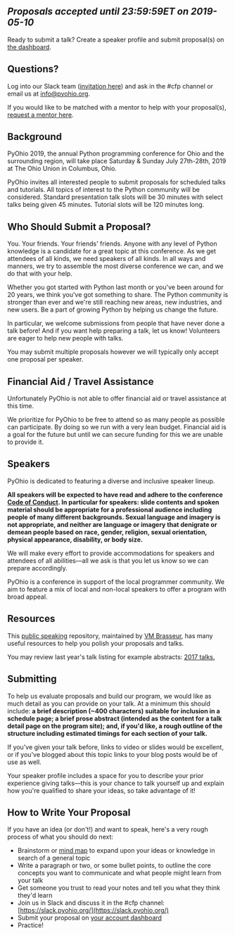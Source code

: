 
## *Proposals accepted until 23:59:59ET on 2019-05-10*

Ready to submit a talk? Create a speaker profile and submit proposal(s) on [the dashboard](/2019/dashboard/).

## Questions?

Log into our Slack team (<a href="https://slack.pyohio.org/">invitation here</a>) and ask in the #cfp channel or email us at info@pyohio.org.

If you would like to be matched with a mentor to help with your proposal(s), [request a mentor here](https://forms.gle/4tUxujRfhiyTbsf8A).

## Background

PyOhio 2019, the annual Python programming conference for Ohio and the surrounding region, will take place Saturday & Sunday July 27th-28th, 2019 at The Ohio Union in Columbus, Ohio.

PyOhio invites all interested people to submit proposals for scheduled talks and tutorials. All topics of interest to the Python community will be considered. Standard presentation talk slots will be 30 minutes with select talks being given 45 minutes. Tutorial slots will be 120 minutes long.

## Who Should Submit a Proposal?

You. Your friends. Your friends' friends. Anyone with any level of Python knowledge is a candidate for a great topic at this conference. As we get attendees of all kinds, we need speakers of all kinds. In all ways and manners, we try to assemble the most diverse conference we can, and we do that with your help.

Whether you got started with Python last month or you've been around for 20 years, we think you've got something to share. The Python community is stronger than ever and we're still reaching new areas, new industries, and new users. Be a part of growing Python by helping us change the future.

In particular, we welcome submissions from people that have never done a talk before! And if you want help preparing a talk, let us know! Volunteers are eager to help new people with talks.

You may submit multiple proposals however we will typically only accept one proposal per speaker.

## Financial Aid / Travel Assistance

Unfortunately PyOhio is not able to offer financial aid or travel assistance at this time.

We prioritize for PyOhio to be free to attend so as many people as possible can participate. By doing so we run with a very lean budget. Financial aid is a goal for the future but until we can secure funding for this we are unable to provide it.

## Speakers<a name="speakers"></a>

PyOhio is dedicated to featuring a diverse and inclusive speaker lineup.

**All speakers will be expected to have read and adhere to the conference [Code of Conduct](/2019/code-of-conduct). In particular for speakers: slide contents and spoken material should be appropriate for a professional audience including people of many different backgrounds. Sexual language and imagery is not appropriate, and neither are language or imagery that denigrate or demean people based on race, gender, religion, sexual orientation, physical appearance, disability, or body size.**

We will make every effort to provide accommodations for speakers and attendees of all abilities&mdash;all we ask is that you let us know so we can prepare accordingly.

PyOhio is a conference in support of the local programmer community. We aim to feature a mix of local and non-local speakers to offer a program with broad appeal. 

## Resources<a name="resources"></a>

This [public speaking](https://github.com/vmbrasseur/Public_Speaking) repository, maintained by [VM Brasseur](https://twitter.com/vmbrasseur), has many useful resources to help you polish your proposals and talks.

You may review last year's talk listing for example abstracts: [2017 talks.](https://www.pyohio.org/2017/schedule/talks/list/)

## Submitting<a name="submitting"></a>

To help us evaluate proposals and build our program, we would like as much detail as you can provide on your talk. At a minimum this should include: **a brief description (~400 characters) suitable for inclusion in a schedule page; a brief prose abstract (intended as the content for a talk detail page on the program site); and, if you'd like, a rough outline of the structure including estimated timings for each section of your talk.**

If you've given your talk before, links to video or slides would be excellent, or if you've blogged about this topic links to your blog posts would be of use as well.

Your speaker profile includes a space for you to describe your prior experience giving talks&mdash;this is your chance to talk yourself up and explain how you're qualified to share your ideas, so take advantage of it!

## How to Write Your Proposal<a name="how-to-write-your-proposal"></a>

If you have an idea (or don't!) and want to speak, here's a very rough process of what you should do next:

+ Brainstorm or [mind map](https://en.wikipedia.org/wiki/Mind_map) to expand upon your ideas or knowledge in search of a general topic
+ Write a paragraph or two, or some bullet points, to outline the core concepts you want to communicate and what people might learn from your talk
+ Get someone you trust to read your notes and tell you what they think they'd learn
+ Join us in Slack and discuss it in the #cfp channel: [https://slack.pyohio.org/](https://slack.pyohio.org/)
+ Submit your proposal on [your account dashboard](/2019/dashboard/)
+ Practice!
